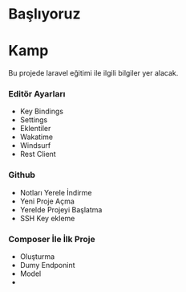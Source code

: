 # Başlıyoruz

# Kamp

Bu projede laravel eğitimi ile ilgili bilgiler yer alacak.

### Editör Ayarları

- Key Bindings
- Settings
- Eklentiler
- Wakatime
- Windsurf
- Rest Client

### Github

- Notları Yerele İndirme
- Yeni Proje Açma
- Yerelde Projeyi Başlatma
- SSH Key ekleme

### Composer İle İlk Proje

- Oluşturma
- Dumy Endponint
- Model
-
